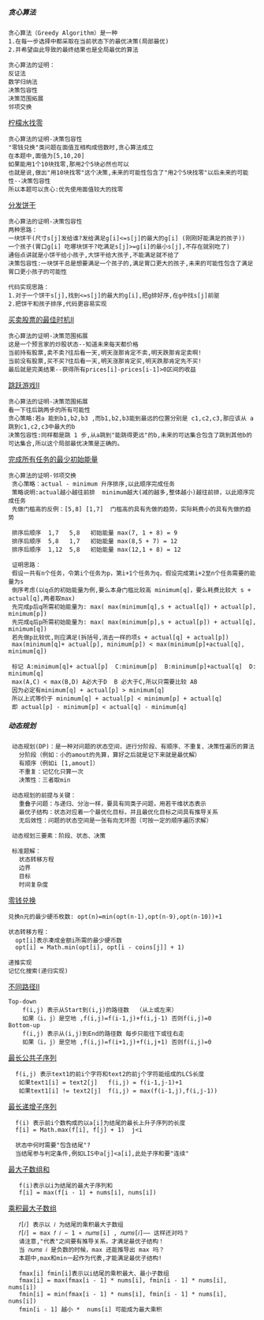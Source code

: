 ##### 贪心算法
```
贪心算法（Greedy Algorithm）是一种
1.在每一步选择中都采取在当前状态下的最优决策(局部最优)
2.并希望由此导致的最终结果也是全局最优的算法

贪心算法的证明：
反证法
数学归纳法
决策包容性
决策范围拓展
邻项交换
```
[柠檬水找零](https://leetcode.cn/problems/lemonade-change/description/)<br/>
```
贪心算法的证明-决策包容性
"零钱兑换"类问题在面值互相构成倍数时,贪心算法成立
在本题中,面值为[5,10,20]
如果能用1个10块找零,那用2个5块必然也可以
也就是说,做出"用10块找零"这个决策,未来的可能性包含了"用2个5块找零"以后未来的可能性--决策包容性
所以本题可以贪心:优先使用面值较大的找零
```
[分发饼干](https://leetcode.cn/problems/assign-cookies/description/)<br/>
```
贪心算法的证明-决策包容性
两种思路：
一块饼干(尺寸s[j]发给谁?发给满足g[i]<=s[j]的最大的g[i] (刚刚好能满足的孩子))
一个孩子(胃口g[i] 吃哪块饼干?吃满足s[j]>=g[i]的最小s[j],不存在就别吃了)
通俗点讲就是小饼干给小孩子,大饼干给大孩子,不能满足就不给了
决策包容性:一块饼干总是想要满足一个孩子的,满足胃口更大的孩子,未来的可能性包含了满足胃口更小孩子的可能性

代码实现思路：
1.对于一个饼干s[j],找到<=s[j]的最大的g[i],把g排好序,在g中找s[j]前驱
2.把饼干和孩子排序,代码更容易实现
```
[买卖股票的最佳时机II](https://leetcode.cn/problems/best-time-to-buy-and-sell-stock-ii/description/)<br/>
```
贪心算法的证明-决策范围拓展
这是一个预言家的炒股状态--知道未来每天都价格
当前持有股票,卖不卖?往后看一天,明天涨那肯定不卖,明天跌那肯定卖啊!
当前没有股票,买不买?往后看一天,明天涨那肯定买,明天跌那肯定先不买!
最后就是完美结果--获得所有prices[i]-prices[i-1]>0区间的收益
```
[跳跃游戏II](https://leetcode.cn/problems/jump-game-ii/)<br/>
```
贪心算法的证明-决策范围拓展
看一下往后跳两步的所有可能性
贪心策略:若a 能到b1,b2,b3 ,而b1,b2,b3能到最远的位置分别是 c1,c2,c3,那应该从 a 跳到c1,c2,c3中最大的b
决策包容性:同样都是跳 1 步,从a跳到"能跳得更远"的b,未来的可达集合包含了跳到其他b的可达集合,所以这个局部最优决策是正确的。
```
[完成所有任务的最少初始能量](https://leetcode.cn/problems/minimum-initial-energy-to-finish-tasks/description/)<br/>
```
贪心算法的证明-邻项交换
 贪心策略：actual - minimum 升序排序,以此顺序完成任务
 策略说明:actual越小越往前排  minimum越大(减的越多,整体越小)越往前排，以此顺序完成任务
 先做门槛高的反例：[5,8] [1,7]  门槛高的具有先做的趋势，实际耗费小的具有先做的趋势

 排序后顺序  1,7   5,8   初始能量 max(7, 1 + 8) = 9
 排序后顺序  5,8   1,7   初始能量 max(8,5 + 7) = 12
 排序后顺序  1,12  5,8   初始能量 max(12,1 + 8) = 12

 证明思路：
 假设一共有n个任务，令第i个任务为p，第i+1个任务为q，假设完成第i+2至n个任务需要的能量为s
 倒序考虑(以q点的初始能量为例,要么本身门槛比较高 minimum[q]，要么耗费比较大 s + actual[q],两者取max)
 先完成p后q所需初始能量为: max( max(minimum[q],s + actual[q]) + actual[p], minimum[p])
 先完成q后p所需初始能量为: max( max(minimum[p],s + actual[p]) + actual[q], minimum[q])
 若先做p比较优,则应满足(拆括号,消去一样的项s + actual[q] + actual[p])
 max(minimum[q]+ actual[p], minimum[p]) < max(minimum[p]+actual[q], minimum[q])

 标记 A:minimum[q]+ actual[p]  C:minimum[p]  B:minimum[p]+actual[q]  D: minimum[q]
 max(A,C) < max(B,D) A必大于D  B 必大于C,所以只需要比较 AB
 因为必定有minimum[q] + actual[p] > minimum[q]
 所以上式等价于 minimum[q] + actual[p] < minimum[p] + actual[q]
 即 actual[p] - minimum[p] < actual[q] - minimum[q]
```

##### 动态规划
```
 动态规划(DP)：是一种对问题的状态空间，进行分阶段、有顺序、不重复、决策性遍历的算法
   分阶段（例如：小的amout的先算，算好之后就是记下来就是最优解）
   有顺序（例如i [1,amout]）
   不重复：记忆化只算一次
   决策性：三者取min
 
 动态规划的前提与关键：
   重叠子问题：与递归、分治一样，要具有同类子问题，用若干维状态表示
   最优子结构：状态对应着一个最优化目标，并且最优化目标之间具有推导关系
   无后效性：问题的状态空间是一张有向无环图（可按一定的顺序遍历求解）
 
 动态规划三要素：阶段、状态、决策
 
 标准题解：
   状态转移方程
   边界
   目标
   时间复杂度
```

[零钱兑换](https://leetcode.cn/problems/coin-change/description/)<br/>
```
兑换n元的最少硬币枚数: opt(n)=min(opt(n-1),opt(n-9),opt(n-10))+1

状态转移方程：
  opt[i]表示凑成金额i所需的最少硬币数
  opt[i] = Math.min(opt[i], opt[i - coins[j]] + 1)
  
递推实现
记忆化搜索(递归实现)
```
[不同路径II](https://leetcode.cn/problems/unique-paths-ii/description/)<br/>
```
Top-down
    f(i,j) 表示从Start到(i,j)的路径数  （从上或左来）
    如果（i，j）是空地 ,f(i,j)=f(i-1,j)+f(i,j-1) 否则f(i,j)=0  
Bottom-up
    f(i,j) 表示从(i,j)到End的路径数 每步只能往下或往右走
    如果（i，j）是空地 ,f(i,j)=f(i+1,j)+f(i,j+1) 否则f(i,j)=0
```
[最长公共子序列](https://leetcode.cn/problems/longest-common-subsequence/description/)<br/>
```
  f(i,j) 表示text1的前i个字符和text2的前j个字符能组成的LCS长度
   如果text1[i] = text2[j]   f(i,j) = f(i-1,j-1)+1
   如果text1[i] != text2[j]  f(i,j) = max(f(i-1,j),f(i,j-1))
```
[最长递增子序列](https://leetcode.cn/problems/longest-increasing-subsequence/description/)<br/>
```
  f(i) 表示前i个数构成的以a[i]为结尾的最长上升子序列的长度
  f[i] = Math.max(f[i], f[j] + 1)  j<i
  
  状态中何时需要"包含结尾"?
  当结尾参与判定条件,例如LIS中a[j]<a[i],此处子序和要"连续"
```
[最大子数组和](https://leetcode.cn/problems/maximum-subarray/description/)<br/>
```
   f(i)表示以i为结尾的最大子序列和
   f[i] = max(f[i - 1] + nums[i], nums[i])
```
[乘积最大子数组](https://leetcode.cn/problems/maximum-product-subarray/description/)<br/>
```
   𝑓[𝑖] 表示以 𝑖 为结尾的乘积最大子数组
   𝑓[𝑖] = max 𝑓 𝑖 − 1 ∗ 𝑛𝑢𝑚𝑠[i] , 𝑛𝑢𝑚𝑠[𝑖]—— 这样还对吗？
   请注意,"代表"之间要有推导关系，才满足最优子结构！
   当 𝑛𝑢𝑚𝑠 𝑖 是负数的时候，max 还能推导出 max 吗？
   本题中,max和min一起作为代表,才能满足最优子结构!

   fmax[i] fmin[i]表示以i结尾的乘积最大、最小子数组
   fmax[i] = max(fmax[i - 1] * nums[i], fmin[i - 1] * nums[i], nums[i])
   fmin[i] = min(fmax[i - 1] * nums[i], fmin[i - 1] * nums[i], nums[i])
   fmin[i - 1] 越小 *  nums[i] 可能成为最大乘积
```